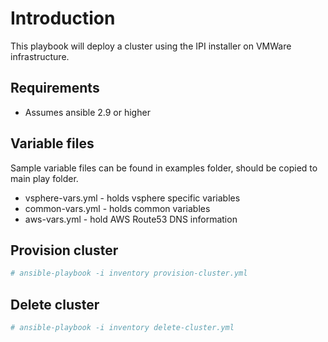 # Introduction

This playbook will deploy a cluster using the IPI installer on VMWare infrastructure.

## Requirements

- Assumes ansible 2.9 or higher

## Variable files

Sample variable files can be found in examples folder, should be copied to main play folder.

- vsphere-vars.yml - holds vsphere specific variables
- common-vars.yml - holds common variables
- aws-vars.yml - hold AWS Route53 DNS information

## Provision cluster

```bash
# ansible-playbook -i inventory provision-cluster.yml
```

## Delete cluster

```bash
# ansible-playbook -i inventory delete-cluster.yml
```
